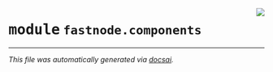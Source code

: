<!-- markdownlint-disable -->

<a href="https://github.com/khulnasoft/fastnode/blob/main/src/fastnode/components/__init__.py"><img align="right" style="float:right;" src="https://img.shields.io/badge/-source-cccccc?style=flat-square"></a>

# <kbd>module</kbd> `fastnode.components`








---

_This file was automatically generated via [docsai](https://github.com/khulnasoft/docsai)._
